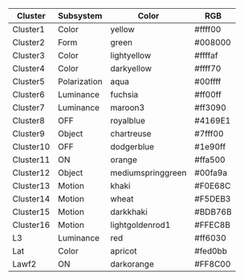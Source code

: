 | Cluster | Subsystem | Color | RGB |
|---|---|---|---|
|Cluster1|Color|yellow|#ffff00|
|Cluster2|Form|green|#008000|
|Cluster3|Color|lightyellow|#ffffaf|
|Cluster4|Color|darkyellow|#ffff70|
|Cluster5|Polarization|aqua|#00ffff|
|Cluster6|Luminance|fuchsia|#ff00ff|
|Cluster7|Luminance|maroon3|#ff3090|
|Cluster8|OFF|royalblue|#4169E1|
|Cluster9|Object|chartreuse|#7fff00|
|Cluster10|OFF|dodgerblue|#1e90ff|
|Cluster11|ON|orange|#ffa500|
|Cluster12|Object|mediumspringgreen|#00fa9a|
|Cluster13|Motion|khaki|#F0E68C|
|Cluster14|Motion|wheat|#F5DEB3|
|Cluster15|Motion|darkkhaki|#BDB76B|
|Cluster16|Motion|lightgoldenrod1|#FFEC8B|
|L3|Luminance|red|#ff6030|
|Lat|Color|apricot|#fed0bb|
|Lawf2|ON|darkorange|#FF8C00|
